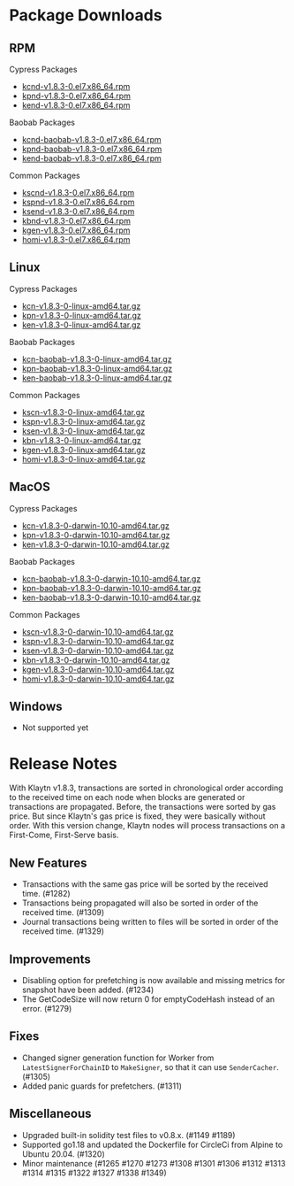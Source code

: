 # Package Downloads <a id="package-downloads"></a>

## RPM <a id="rpm"></a>

Cypress Packages
- [kcnd-v1.8.3-0.el7.x86_64.rpm](https://packages.klaytn.net/klaytn/v1.8.3/kcnd-v1.8.3-0.el7.x86_64.rpm)
- [kpnd-v1.8.3-0.el7.x86_64.rpm](https://packages.klaytn.net/klaytn/v1.8.3/kpnd-v1.8.3-0.el7.x86_64.rpm)
- [kend-v1.8.3-0.el7.x86_64.rpm](https://packages.klaytn.net/klaytn/v1.8.3/kend-v1.8.3-0.el7.x86_64.rpm)

Baobab Packages
- [kcnd-baobab-v1.8.3-0.el7.x86_64.rpm](https://packages.klaytn.net/klaytn/v1.8.3/kcnd-baobab-v1.8.3-0.el7.x86_64.rpm)
- [kpnd-baobab-v1.8.3-0.el7.x86_64.rpm](https://packages.klaytn.net/klaytn/v1.8.3/kpnd-baobab-v1.8.3-0.el7.x86_64.rpm)
- [kend-baobab-v1.8.3-0.el7.x86_64.rpm](https://packages.klaytn.net/klaytn/v1.8.3/kend-baobab-v1.8.3-0.el7.x86_64.rpm)

Common Packages
- [kscnd-v1.8.3-0.el7.x86_64.rpm](https://packages.klaytn.net/klaytn/v1.8.3/kscnd-v1.8.3-0.el7.x86_64.rpm)
- [kspnd-v1.8.3-0.el7.x86_64.rpm](https://packages.klaytn.net/klaytn/v1.8.3/kspnd-v1.8.3-0.el7.x86_64.rpm)
- [ksend-v1.8.3-0.el7.x86_64.rpm](https://packages.klaytn.net/klaytn/v1.8.3/ksend-v1.8.3-0.el7.x86_64.rpm)
- [kbnd-v1.8.3-0.el7.x86_64.rpm](https://packages.klaytn.net/klaytn/v1.8.3/kbnd-v1.8.3-0.el7.x86_64.rpm)
- [kgen-v1.8.3-0.el7.x86_64.rpm](https://packages.klaytn.net/klaytn/v1.8.3/kgen-v1.8.3-0.el7.x86_64.rpm)
- [homi-v1.8.3-0.el7.x86_64.rpm](https://packages.klaytn.net/klaytn/v1.8.3/homi-v1.8.3-0.el7.x86_64.rpm)

## Linux <a id="linux"></a>

Cypress Packages
- [kcn-v1.8.3-0-linux-amd64.tar.gz](https://packages.klaytn.net/klaytn/v1.8.3/kcn-v1.8.3-0-linux-amd64.tar.gz)
- [kpn-v1.8.3-0-linux-amd64.tar.gz](https://packages.klaytn.net/klaytn/v1.8.3/kpn-v1.8.3-0-linux-amd64.tar.gz)
- [ken-v1.8.3-0-linux-amd64.tar.gz](https://packages.klaytn.net/klaytn/v1.8.3/ken-v1.8.3-0-linux-amd64.tar.gz)

Baobab Packages
- [kcn-baobab-v1.8.3-0-linux-amd64.tar.gz](https://packages.klaytn.net/klaytn/v1.8.3/kcn-baobab-v1.8.3-0-linux-amd64.tar.gz)
- [kpn-baobab-v1.8.3-0-linux-amd64.tar.gz](https://packages.klaytn.net/klaytn/v1.8.3/kpn-baobab-v1.8.3-0-linux-amd64.tar.gz)
- [ken-baobab-v1.8.3-0-linux-amd64.tar.gz](https://packages.klaytn.net/klaytn/v1.8.3/ken-baobab-v1.8.3-0-linux-amd64.tar.gz)

Common Packages
- [kscn-v1.8.3-0-linux-amd64.tar.gz](https://packages.klaytn.net/klaytn/v1.8.3/kscn-v1.8.3-0-linux-amd64.tar.gz)
- [kspn-v1.8.3-0-linux-amd64.tar.gz](https://packages.klaytn.net/klaytn/v1.8.3/kspn-v1.8.3-0-linux-amd64.tar.gz)
- [ksen-v1.8.3-0-linux-amd64.tar.gz](https://packages.klaytn.net/klaytn/v1.8.3/ksen-v1.8.3-0-linux-amd64.tar.gz)
- [kbn-v1.8.3-0-linux-amd64.tar.gz](https://packages.klaytn.net/klaytn/v1.8.3/kbn-v1.8.3-0-linux-amd64.tar.gz)
- [kgen-v1.8.3-0-linux-amd64.tar.gz](https://packages.klaytn.net/klaytn/v1.8.3/kgen-v1.8.3-0-linux-amd64.tar.gz)
- [homi-v1.8.3-0-linux-amd64.tar.gz](https://packages.klaytn.net/klaytn/v1.8.3/homi-v1.8.3-0-linux-amd64.tar.gz)

## MacOS <a id="macos"></a>

Cypress Packages
- [kcn-v1.8.3-0-darwin-10.10-amd64.tar.gz](https://packages.klaytn.net/klaytn/v1.8.3/kcn-v1.8.3-0-darwin-10.10-amd64.tar.gz)
- [kpn-v1.8.3-0-darwin-10.10-amd64.tar.gz](https://packages.klaytn.net/klaytn/v1.8.3/kpn-v1.8.3-0-darwin-10.10-amd64.tar.gz)
- [ken-v1.8.3-0-darwin-10.10-amd64.tar.gz](https://packages.klaytn.net/klaytn/v1.8.3/ken-v1.8.3-0-darwin-10.10-amd64.tar.gz)

Baobab Packages
- [kcn-baobab-v1.8.3-0-darwin-10.10-amd64.tar.gz](https://packages.klaytn.net/klaytn/v1.8.3/kcn-baobab-v1.8.3-0-darwin-10.10-amd64.tar.gz)
- [kpn-baobab-v1.8.3-0-darwin-10.10-amd64.tar.gz](https://packages.klaytn.net/klaytn/v1.8.3/kpn-baobab-v1.8.3-0-darwin-10.10-amd64.tar.gz)
- [ken-baobab-v1.8.3-0-darwin-10.10-amd64.tar.gz](https://packages.klaytn.net/klaytn/v1.8.3/ken-baobab-v1.8.3-0-darwin-10.10-amd64.tar.gz)

Common Packages
- [kscn-v1.8.3-0-darwin-10.10-amd64.tar.gz](https://packages.klaytn.net/klaytn/v1.8.3/kscn-v1.8.3-0-darwin-10.10-amd64.tar.gz)
- [kspn-v1.8.3-0-darwin-10.10-amd64.tar.gz](https://packages.klaytn.net/klaytn/v1.8.3/kspn-v1.8.3-0-darwin-10.10-amd64.tar.gz)
- [ksen-v1.8.3-0-darwin-10.10-amd64.tar.gz](https://packages.klaytn.net/klaytn/v1.8.3/ksen-v1.8.3-0-darwin-10.10-amd64.tar.gz)
- [kbn-v1.8.3-0-darwin-10.10-amd64.tar.gz](https://packages.klaytn.net/klaytn/v1.8.3/kbn-v1.8.3-0-darwin-10.10-amd64.tar.gz)
- [kgen-v1.8.3-0-darwin-10.10-amd64.tar.gz](https://packages.klaytn.net/klaytn/v1.8.3/kgen-v1.8.3-0-darwin-10.10-amd64.tar.gz)
- [homi-v1.8.3-0-darwin-10.10-amd64.tar.gz](https://packages.klaytn.net/klaytn/v1.8.3/homi-v1.8.3-0-darwin-10.10-amd64.tar.gz)

## Windows <a id="windows"></a>

- Not supported yet


# Release Notes <a id="release-notes"></a>

With Klaytn v1.8.3, transactions are sorted in chronological order according to the received time on each node when blocks are generated or transactions are propagated. Before, the transactions were sorted by gas price. But since Klaytn's gas price is fixed, they were basically without order. With this version change, Klaytn nodes will process transactions on a First-Come, First-Serve basis.

## New Features
- Transactions with the same gas price will be sorted by the received time. (#1282)
- Transactions being propagated will also be sorted in order of the received time. (#1309)
- Journal transactions being written to files will be sorted in order of the received time. (#1329)

## Improvements
- Disabling option for prefetching is now available and missing metrics for snapshot have been added. (#1234)
- The GetCodeSize will now return 0 for emptyCodeHash instead of an error. (#1279)

## Fixes
- Changed signer generation function for Worker from `LatestSignerForChainID` to `MakeSigner`, so that it can use `SenderCacher`. (#1305)
- Added panic guards for prefetchers. (#1311)

## Miscellaneous
- Upgraded built-in solidity test files to v0.8.x. (#1149 #1189)
- Supported go1.18 and updated the Dockerfile for CircleCi from Alpine to Ubuntu 20.04. (#1320)
- Minor maintenance (#1265 #1270 #1273 #1308 #1301 #1306 #1312 #1313 #1314 #1315 #1322 #1327 #1338 #1349)
